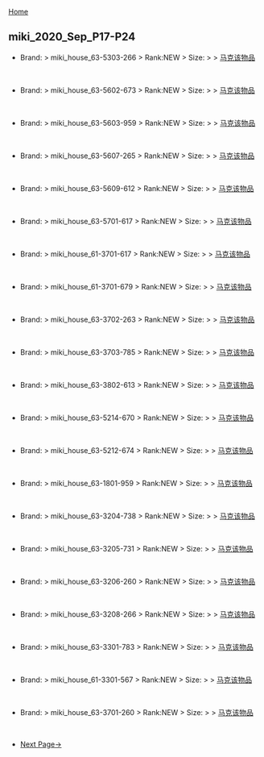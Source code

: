 [Home](../readme.md) 
## miki_2020_Sep_P17-P24
* Brand: > miki_house_63-5303-266 > Rank:NEW > Size: >  > [马克该物品](https://github.com/kuroei/buyer/issues/new?title=miki_house_63-5303-266&body=miki_house_63-5303-266%3Cbr%3E%3Cbr%3E%60&labels=miki_yahoo&code=%60)

<br>
* Brand: > miki_house_63-5602-673 > Rank:NEW > Size: >  > [马克该物品](https://github.com/kuroei/buyer/issues/new?title=miki_house_63-5602-673&body=miki_house_63-5602-673%3Cbr%3E%3Cbr%3E%60&labels=miki_yahoo&code=%60)

<br>
* Brand: > miki_house_63-5603-959 > Rank:NEW > Size: >  > [马克该物品](https://github.com/kuroei/buyer/issues/new?title=miki_house_63-5603-959&body=miki_house_63-5603-959%3Cbr%3E%3Cbr%3E%60&labels=miki_yahoo&code=%60)

<br>
* Brand: > miki_house_63-5607-265 > Rank:NEW > Size: >  > [马克该物品](https://github.com/kuroei/buyer/issues/new?title=miki_house_63-5607-265&body=miki_house_63-5607-265%3Cbr%3E%3Cbr%3E%60&labels=miki_yahoo&code=%60)

<br>
* Brand: > miki_house_63-5609-612 > Rank:NEW > Size: >  > [马克该物品](https://github.com/kuroei/buyer/issues/new?title=miki_house_63-5609-612&body=miki_house_63-5609-612%3Cbr%3E%3Cbr%3E%60&labels=miki_yahoo&code=%60)

<br>
* Brand: > miki_house_63-5701-617 > Rank:NEW > Size: >  > [马克该物品](https://github.com/kuroei/buyer/issues/new?title=miki_house_63-5701-617&body=miki_house_63-5701-617%3Cbr%3E%3Cbr%3E%60&labels=miki_yahoo&code=%60)

<br>
* Brand: > miki_house_61-3701-617 > Rank:NEW > Size: >  > [马克该物品](https://github.com/kuroei/buyer/issues/new?title=miki_house_61-3701-617&body=miki_house_61-3701-617%3Cbr%3E%3Cbr%3E%60&labels=miki_yahoo&code=%60)

<br>
* Brand: > miki_house_61-3701-679 > Rank:NEW > Size: >  > [马克该物品](https://github.com/kuroei/buyer/issues/new?title=miki_house_61-3701-679&body=miki_house_61-3701-679%3Cbr%3E%3Cbr%3E%60&labels=miki_yahoo&code=%60)

<br>
* Brand: > miki_house_63-3702-263 > Rank:NEW > Size: >  > [马克该物品](https://github.com/kuroei/buyer/issues/new?title=miki_house_63-3702-263&body=miki_house_63-3702-263%3Cbr%3E%3Cbr%3E%60&labels=miki_yahoo&code=%60)

<br>
* Brand: > miki_house_63-3703-785 > Rank:NEW > Size: >  > [马克该物品](https://github.com/kuroei/buyer/issues/new?title=miki_house_63-3703-785&body=miki_house_63-3703-785%3Cbr%3E%3Cbr%3E%60&labels=miki_yahoo&code=%60)

<br>
* Brand: > miki_house_63-3802-613 > Rank:NEW > Size: >  > [马克该物品](https://github.com/kuroei/buyer/issues/new?title=miki_house_63-3802-613&body=miki_house_63-3802-613%3Cbr%3E%3Cbr%3E%60&labels=miki_yahoo&code=%60)

<br>
* Brand: > miki_house_63-5214-670 > Rank:NEW > Size: >  > [马克该物品](https://github.com/kuroei/buyer/issues/new?title=miki_house_63-5214-670&body=miki_house_63-5214-670%3Cbr%3E%3Cbr%3E%60&labels=miki_yahoo&code=%60)

<br>
* Brand: > miki_house_63-5212-674 > Rank:NEW > Size: >  > [马克该物品](https://github.com/kuroei/buyer/issues/new?title=miki_house_63-5212-674&body=miki_house_63-5212-674%3Cbr%3E%3Cbr%3E%60&labels=miki_yahoo&code=%60)

<br>
* Brand: > miki_house_63-1801-959 > Rank:NEW > Size: >  > [马克该物品](https://github.com/kuroei/buyer/issues/new?title=miki_house_63-1801-959&body=miki_house_63-1801-959%3Cbr%3E%3Cbr%3E%60&labels=miki_yahoo&code=%60)

<br>
* Brand: > miki_house_63-3204-738 > Rank:NEW > Size: >  > [马克该物品](https://github.com/kuroei/buyer/issues/new?title=miki_house_63-3204-738&body=miki_house_63-3204-738%3Cbr%3E%3Cbr%3E%60&labels=miki_yahoo&code=%60)

<br>
* Brand: > miki_house_63-3205-731 > Rank:NEW > Size: >  > [马克该物品](https://github.com/kuroei/buyer/issues/new?title=miki_house_63-3205-731&body=miki_house_63-3205-731%3Cbr%3E%3Cbr%3E%60&labels=miki_yahoo&code=%60)

<br>
* Brand: > miki_house_63-3206-260 > Rank:NEW > Size: >  > [马克该物品](https://github.com/kuroei/buyer/issues/new?title=miki_house_63-3206-260&body=miki_house_63-3206-260%3Cbr%3E%3Cbr%3E%60&labels=miki_yahoo&code=%60)

<br>
* Brand: > miki_house_63-3208-266 > Rank:NEW > Size: >  > [马克该物品](https://github.com/kuroei/buyer/issues/new?title=miki_house_63-3208-266&body=miki_house_63-3208-266%3Cbr%3E%3Cbr%3E%60&labels=miki_yahoo&code=%60)

<br>
* Brand: > miki_house_63-3301-783 > Rank:NEW > Size: >  > [马克该物品](https://github.com/kuroei/buyer/issues/new?title=miki_house_63-3301-783&body=miki_house_63-3301-783%3Cbr%3E%3Cbr%3E%60&labels=miki_yahoo&code=%60)

<br>
* Brand: > miki_house_61-3301-567 > Rank:NEW > Size: >  > [马克该物品](https://github.com/kuroei/buyer/issues/new?title=miki_house_61-3301-567&body=miki_house_61-3301-567%3Cbr%3E%3Cbr%3E%60&labels=miki_yahoo&code=%60)

<br>
* Brand: > miki_house_63-3701-260 > Rank:NEW > Size: >  > [马克该物品](https://github.com/kuroei/buyer/issues/new?title=miki_house_63-3701-260&body=miki_house_63-3701-260%3Cbr%3E%3Cbr%3E%60&labels=miki_yahoo&code=%60)

<br>
* [Next Page->](./miki_2020_Sep_P17-P24_2.md) 
